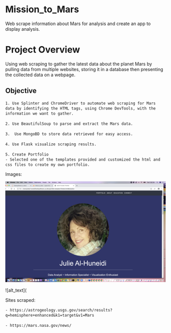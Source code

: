 # Mission_to_Mars
Web scrape information about Mars for analysis and create an app to display analysis.

# Project Overview
Using web scraping to gather the latest data about the planet Mars by pulling data from multiple websites, storing it in a database then presenting the collected data on a webpage.


## Objective

	1. Use Splinter and ChromeDriver to automate web scraping for Mars data by identifying the HTML tags, using Chrome DevTools, with the information we want to gather.

	2. Use BeautifulSoup to parse and extract the Mars data. 

	3.  Use MongoBD to store data retrieved for easy access.

	4. Use Flask visualize scraping results.

	5. Create Portfolio
	- Selected one of the templates provided and customized the html and css files to create my own portfolio.
  Images:
  
  ![alt_text](https://github.com/Al-Huneidi/Mission_to_Mars/blob/master/screenshots/Portfolio_1.png)
  
  ![alt_text](


Sites scraped:

	- https://astrogeology.usgs.gov/search/results?q=hemisphere+enhanced&k1=target&v1=Mars

	- https://mars.nasa.gov/news/
